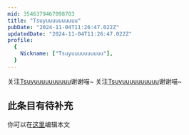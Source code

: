 ```yaml
---
mid: 3546379467098703
title: "Tsuyuuuuuuuuuu"
pubDate: "2024-11-04T11:26:47.022Z"
updatedDate: "2024-11-04T11:26:47.022Z"
profile:
  {
    Nickname: ["Tsuyuuuuuuuuuu"],
  }
---
```


关注[Tsuyuuuuuuuuuu](https://space.bilibili.com/3546379467098703)谢谢喵~ 关注[Tsuyuuuuuuuuuu](https://space.bilibili.com/3546379467098703)谢谢喵~

## 此条目有待补充
你可以在[这里](https://github.com/Yuhanawa/VTuber.ICU/edit/master/src/content/v/Tsuyuuuuuuuuuu/index.md)编辑本文
